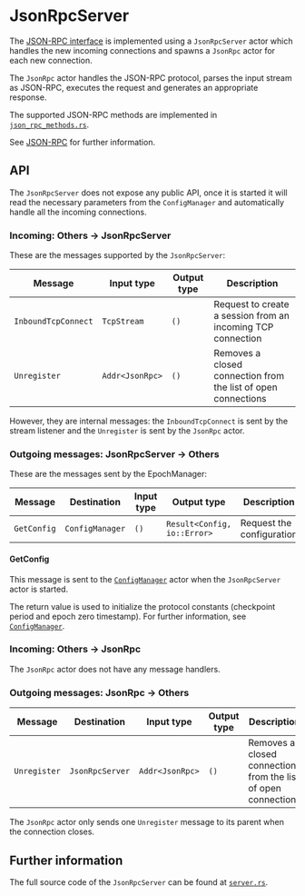 # JsonRpcServer

The [JSON-RPC interface][json_rpc_docs] is implemented using a `JsonRpcServer` actor
which handles the new incoming connections and spawns a `JsonRpc` actor for each
new connection.

The `JsonRpc` actor handles the JSON-RPC protocol, parses the input stream as JSON-RPC,
executes the request and generates an appropriate response.

The supported JSON-RPC methods are implemented in [`json_rpc_methods.rs`][json_rpc_methods].

See [JSON-RPC][json_rpc_docs] for further information.

## API

The `JsonRpcServer` does not expose any public API, once it is started
it will read the necessary parameters from the `ConfigManager` and
automatically handle all the incoming connections.

### Incoming: Others -> JsonRpcServer

These are the messages supported by the `JsonRpcServer`:

| Message             | Input type      | Output type | Description                                                   |
|---------------------|-----------------|-------------|---------------------------------------------------------------|
| `InboundTcpConnect` | `TcpStream`     | `()`        | Request to create a session from an incoming TCP connection   |
| `Unregister`        | `Addr<JsonRpc>` | `()`        | Removes a closed connection from the list of open connections |

However, they are internal messages: the `InboundTcpConnect` is sent
by the stream listener and the `Unregister` is sent by the `JsonRpc`
actor.

### Outgoing messages: JsonRpcServer -> Others

These are the messages sent by the EpochManager:

| Message                | Destination     | Input type | Output type                 | Description                                             |
|------------------------|-----------------|------------|-----------------------------|---------------------------------------------------------|
| `GetConfig`            | `ConfigManager` | `()`       | `Result<Config, io::Error>` | Request the configuration                               |

#### GetConfig

This message is sent to the [`ConfigManager`][config_manager] actor when the `JsonRpcServer` actor is started.

The return value is used to initialize the protocol constants (checkpoint period and
epoch zero timestamp).
For further information, see [`ConfigManager`][config_manager].

### Incoming: Others -> JsonRpc

The `JsonRpc` actor does not have any message handlers.

### Outgoing messages: JsonRpc -> Others

| Message             | Destination     | Input type      | Output type | Description                                                   |
|---------------------|-----------------|-----------------|-------------|---------------------------------------------------------------|
| `Unregister`        | `JsonRpcServer` | `Addr<JsonRpc>` | `()`        | Removes a closed connection from the list of open connections |

The `JsonRpc` actor only sends one `Unregister` message to its parent
when the connection closes.

## Further information

The full source code of the `JsonRpcServer` can be found at [`server.rs`][json_rpc_server].

[json_rpc_server]: https://github.com/witnet/witnet-rust/blob/master/core/src/actors/json_rpc/server.rs
[config_manager]: https://github.com/witnet/witnet-rust/blob/master/core/src/actors/config_manager.rs
[noders]: https://github.com/witnet/witnet-rust/blob/master/core/src/actors/node.rs
[json_rpc_methods]: https://github.com/witnet/witnet-rust/blob/master/core/src/actors/json_rpc/json_rpc_methods.rs
[json_rpc_specs]: https://www.jsonrpc.org/specification
[json_rpc_docs]: ../../interface/json-rpc/